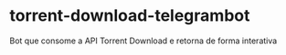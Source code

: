 # torrent-download-telegrambot
 Bot que consome a API Torrent Download e retorna de forma interativa
